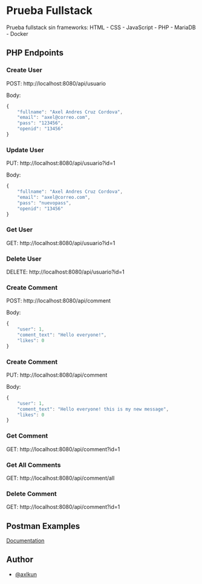 
# Prueba Fullstack

Prueba fullstack sin frameworks: HTML - CSS - JavaScript - PHP - MariaDB - Docker


## PHP Endpoints

### Create User

POST: http://localhost:8080/api/usuario

Body:

```javascript
{
    "fullname": "Axel Andres Cruz Cordova",
    "email": "axel@correo.com",
    "pass": "123456",
    "openid": "13456"
}
```

### Update User

PUT: http://localhost:8080/api/usuario?id=1

Body:

```javascript
{
    "fullname": "Axel Andres Cruz Cordova",
    "email": "axel@correo.com",
    "pass": "nuevopass",
    "openid": "13456"
}
```

### Get User

GET: http://localhost:8080/api/usuario?id=1

### Delete User

DELETE: http://localhost:8080/api/usuario?id=1


### Create Comment

POST: http://localhost:8080/api/comment

Body:

```javascript
{
    "user": 1,
    "coment_text": "Hello everyone!",
    "likes": 0
}
```

### Create Comment

PUT: http://localhost:8080/api/comment

Body:

```javascript
{
    "user": 1,
    "coment_text": "Hello everyone! this is my new message",
    "likes": 0
}
```

### Get Comment

GET: http://localhost:8080/api/comment?id=1

### Get All Comments

GET: http://localhost:8080/api/comment/all

### Delete Comment

GET: http://localhost:8080/api/comment?id=1
## Postman Examples

[Documentation](https://documenter.getpostman.com/view/25443512/2sA35Bcjtb)


## Author

- [@axlkun](https://www.github.com/axlkun)

